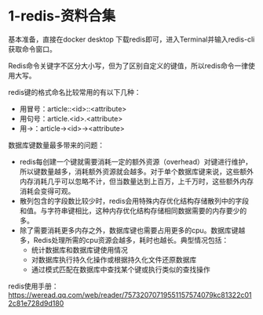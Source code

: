# 1-redis-资料合集
基本准备，直接在docker desktop 下载redis即可，进入Terminal并输入redis-cli获取命令窗口。

Redis命令关键字不区分大小写，但为了区别自定义的键值，所以redis命令一律使用大写。

redis键的格式命名比较常用的有以下几种：
- 用冒号：article::\<id\>::\<attribute\>
- 用句号：article.\<id\>.\<attribute\>
- 用->：article->\<id\>->\<attribute\>


数据库键数量最多带来的问题：
- redis每创建一个键就需要消耗一定的额外资源（overhead）对键进行维护，所以键数量越多，消耗额外资源就会越多。对于单个数据库键来说，这些额外内存消耗几乎可以忽略不计，但当数量达到上百万，上千万时，这些额外内存消耗会变得可观。
- 散列包含的字段数比较少时，redis会用特殊内存优化结构存储散列中的字段和值。与字符串键相比，这种内存优化结构存储相同数据需要的内存要少的多。
- 除了需要消耗更多内存之外，数据库键也需要占用更多的cpu。数据库键越多，Redis处理所需的cpu资源会越多，耗时也越长。典型情况包括：
    - 统计数据库和数据库键使用情况
    - 对数据库执行持久化操作或根据持久化文件还原数据库
    - 通过模式匹配在数据库中查找某个键或执行类似的查找操作



redis使用手册：https://weread.qq.com/web/reader/75732070719551157574079kc81322c012c81e728d9d180



